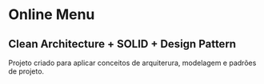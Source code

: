 # Online Menu
## Clean Architecture + SOLID + Design Pattern 

Projeto criado para aplicar conceitos de arquiterura, modelagem e padrões de projeto.
